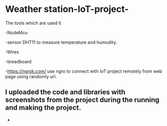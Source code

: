 # Weather station-IoT-project-
The tools which are used it

  -NodeMcu
  
  -sensor DHT11 to measure temperature and humudity.
  
  -Wires
  
  -breadboard
  
  -https://ngrok.com/ use ngro to connect with IoT project remotely from web page using randomly url.
  
I uploaded the code and libraries with screenshots from the project during the running and making the project.
-
  -
  
